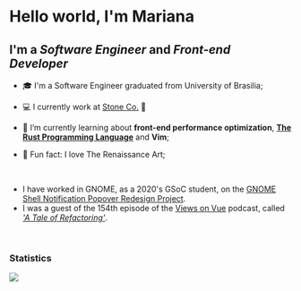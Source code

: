 # Hello world, I'm Mariana

## I'm a _Software Engineer_ and _Front-end Developer_

- 🎓 I'm a Software Engineer graduated from University of Brasilia;

- :computer: I currently work at [Stone Co.](https://www.stone.com.br/) :green_heart:

- 🌱 I’m currently learning about **front-end performance optimization**, **[The Rust Programming Language](https://doc.rust-lang.org/stable/book/)** and **Vim**;

- :star2: Fun fact: I love The Renaissance Art;

</br>

- I have worked in GNOME, as a 2020's GSoC student, on the [GNOME Shell Notification Popover Redesign Project](https://summerofcode.withgoogle.com/archive/2020/projects/6490917038456832/).
- I was a guest of the 154th episode of the [Views on Vue](https://devchat.tv/views-on-vue/) podcast, called [_'A Tale of Refactoring'_](https://devchat.tv/views-on-vue/a-tale-of-refactoring-with-mariana-picolo-vue-154/).

</br>

### Statistics

<!-- <img src="https://metrics.lecoq.io/marianapicolo?template=classic&base.community=0&base.repositories=0&activity=1&languages=1&isocalendar=1&followup=1&posts=1&stars=1&languages.ignored=Handlebars&posts.limit=1&posts.source=dev.to&isocalendar.duration=full-year&stars.limit=4&config.timezone=America%2FBelem" /> -->
<!--<img src="https://github-readme-stats.vercel.app/api/top-langs/?username=marianapicolo&langs_count=5"  /> -->

<p align="left"> 
 <img src="https://komarev.com/ghpvc/?username=marianapicolo&style=flat-square&label=Visitors" />
</p>
